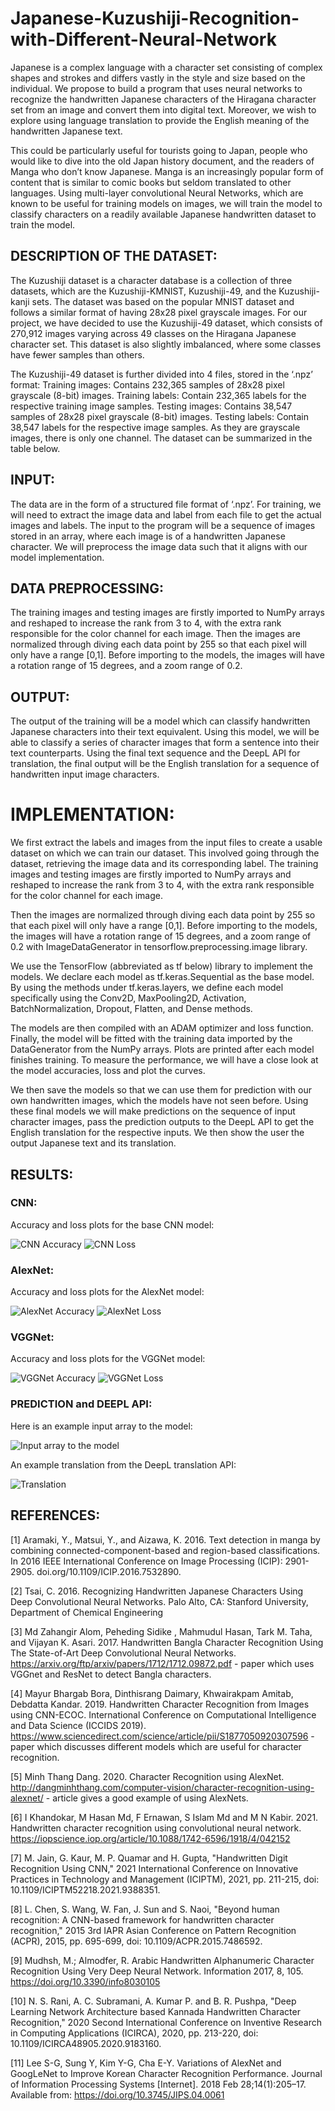 # Japanese-Kuzushiji-Recognition-with-Different-Neural-Network

Japanese is a  complex language with a character set consisting of complex shapes and strokes and differs vastly in the style and size based on the individual. We propose to build a program that uses neural networks to recognize the handwritten Japanese characters of the Hiragana character set from an image and convert them into digital text. Moreover, we wish to explore using language translation to provide the English meaning of the handwritten Japanese text. 

This could be particularly useful for tourists going to  Japan,  people who would like to dive into the old Japan history document, and the readers of Manga who don’t know Japanese. Manga is an increasingly popular form of content that is similar to comic books but seldom translated to other languages. Using multi-layer convolutional Neural Networks, which are known to be useful for training models on images, we will train the model to classify characters on a readily available Japanese handwritten dataset to train the model.

## DESCRIPTION OF THE DATASET:
The Kuzushiji dataset is a character database is a collection of three datasets, which are the Kuzushiji-KMNIST, Kuzushiji-49, and the Kuzushiji-kanji sets. The dataset was based on the popular MNIST dataset and follows a similar format of having 28x28 pixel grayscale images. For our project, we have decided to use the Kuzushiji-49 dataset, which consists of 270,912 images varying across 49 classes on the Hiragana Japanese character set. This dataset is also slightly imbalanced, where some classes have fewer samples than others. 

The Kuzushiji-49 dataset is further divided into 4 files, stored in the ‘.npz’ format:
Training images: Contains 232,365 samples of 28x28 pixel grayscale (8-bit) images.
Training labels: Contain 232,365 labels for the respective training image samples.
Testing images: Contains 38,547 samples of 28x28 pixel grayscale (8-bit) images.
Testing labels: Contain 38,547 labels for the respective image samples.
As they are grayscale images, there is only one channel. The dataset can be summarized in the table below.

## INPUT: 

The data are in the form of a structured file format of ‘.npz’. For training, we will need to extract the image data and label from each file to get the actual images and labels. The input to the program will be a sequence of images stored in an array, where each image is of a handwritten Japanese character. We will preprocess the image data such that it aligns with our model implementation.

## DATA PREPROCESSING:

The training images and testing images are firstly imported to NumPy arrays and reshaped to increase the rank from 3 to 4, with the extra rank responsible for the color channel for each image. Then the images are normalized through diving each data point by 255 so that each pixel will only have a range [0,1]. Before importing to the models, the images will have a rotation range of 15 degrees, and a zoom range of 0.2.

## OUTPUT: 
The output of the training will be a model which can classify handwritten Japanese characters into their text equivalent. Using this model, we will be able to classify a series of character images that form a sentence into their text counterparts. Using the final text sequence and the DeepL API for translation, the final output will be the English translation for a sequence of handwritten input image characters.

# IMPLEMENTATION: 

We first extract the labels and images from the input files to create a usable dataset on which we can train our dataset. This involved going through the dataset, retrieving the image data and its corresponding label. The training images and testing images are firstly imported to NumPy arrays and reshaped to increase the rank from 3 to 4, with the extra rank responsible for the color channel for each image. 

Then the images are normalized through diving each data point by 255 so that each pixel will only have a range [0,1]. Before importing to the models, the images will have a rotation range of 15 degrees, and a zoom range of 0.2 with ImageDataGenerator in tensorflow.preprocessing.image library.

We use the TensorFlow (abbreviated as tf below) library to implement the models. We declare each model as tf.keras.Sequential as the base model. By using the methods under tf.keras.layers, we define each model specifically using the Conv2D, MaxPooling2D, Activation, BatchNormalization, Dropout, Flatten, and Dense methods. 

The models are then compiled with an ADAM optimizer and loss function. Finally, the model will be fitted with the training data imported by the DataGenerator from the NumPy arrays. Plots are printed after each model finishes training. To measure the performance, we will have a close look at the model accuracies, loss and plot the curves. 

We then save the models so that we can use them for prediction with our own handwritten images, which the models have not seen before. Using these final models we will make predictions on the sequence of input character images, pass the prediction outputs to the DeepL API to get the English translation for the respective inputs. We then show the user the output Japanese text and its translation.

## RESULTS:

### CNN:
Accuracy and loss plots for the base CNN model:

![CNN Accuracy](/images/1.png)
![CNN Loss](/images/2.png)

### AlexNet:
Accuracy and loss plots for the AlexNet model:

![AlexNet Accuracy](/images/3.png)
![AlexNet Loss](/images/4.png)

### VGGNet:
Accuracy and loss plots for the VGGNet model:

![VGGNet Accuracy](/images/5.png)
![VGGNet Loss](/images/6.png)

### PREDICTION and DEEPL API:

Here is an example input array to the model:

![Input array to the model](/images/7.png)

An example translation from the DeepL translation API:

![Translation](/images/8.png)

## REFERENCES:
[1] Aramaki, Y., Matsui, Y., and Aizawa, K. 2016. Text detection in manga by combining connected-component-based and region-based classifications. In 2016 IEEE International Conference on Image Processing (ICIP): 2901-2905. doi.org/10.1109/ICIP.2016.7532890. 

[2] Tsai, C. 2016. Recognizing Handwritten Japanese Characters Using Deep Convolutional Neural Networks. Palo Alto, CA: Stanford University, Department of Chemical Engineering

[3] Md Zahangir Alom, Peheding Sidike , Mahmudul Hasan, Tark M. Taha, and Vijayan K. Asari. 2017. Handwritten Bangla Character Recognition Using The State-of-Art Deep Convolutional Neural Networks. https://arxiv.org/ftp/arxiv/papers/1712/1712.09872.pdf - paper which uses VGGnet and ResNet to detect Bangla characters.

[4] Mayur Bhargab Bora, Dinthisrang Daimary, Khwairakpam Amitab, Debdatta Kandar. 2019. Handwritten Character Recognition from Images using CNN-ECOC. International Conference on Computational Intelligence and Data Science (ICCIDS 2019). https://www.sciencedirect.com/science/article/pii/S1877050920307596 - paper which discusses different models which are useful for character recognition.

[5] Minh Thang Dang. 2020. Character Recognition using AlexNet. http://dangminhthang.com/computer-vision/character-recognition-using-alexnet/ - article gives a good example of using AlexNets.

[6] I Khandokar, M Hasan Md, F Ernawan, S Islam Md and M N Kabir. 2021. Handwritten character recognition using convolutional neural network. https://iopscience.iop.org/article/10.1088/1742-6596/1918/4/042152

[7] M. Jain, G. Kaur, M. P. Quamar and H. Gupta, "Handwritten Digit Recognition Using CNN," 2021 International Conference on Innovative Practices in Technology and Management (ICIPTM), 2021, pp. 211-215, doi: 10.1109/ICIPTM52218.2021.9388351.


[8] L. Chen, S. Wang, W. Fan, J. Sun and S. Naoi, "Beyond human recognition: A CNN-based framework for handwritten character recognition," 2015 3rd IAPR Asian Conference on Pattern Recognition (ACPR), 2015, pp. 695-699, doi: 10.1109/ACPR.2015.7486592.

[9] Mudhsh, M.; Almodfer, R. Arabic Handwritten Alphanumeric Character Recognition Using Very Deep Neural Network. Information 2017, 8, 105. https://doi.org/10.3390/info8030105

[10] N. S. Rani, A. C. Subramani, A. Kumar P. and B. R. Pushpa, "Deep Learning Network Architecture based Kannada Handwritten Character Recognition," 2020 Second International Conference on Inventive Research in Computing Applications (ICIRCA), 2020, pp. 213-220, doi: 10.1109/ICIRCA48905.2020.9183160.

[11] Lee S-G, Sung Y, Kim Y-G, Cha E-Y. Variations of AlexNet and GoogLeNet to Improve Korean Character Recognition Performance. Journal of Information Processing Systems [Internet]. 2018 Feb 28;14(1):205–17. Available from: https://doi.org/10.3745/JIPS.04.0061
